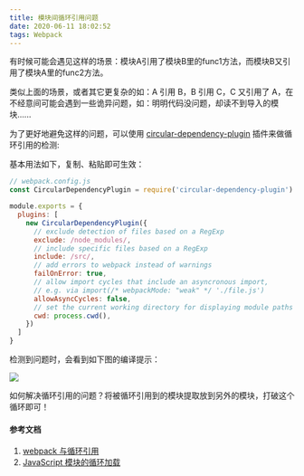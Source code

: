 ```yaml
---
title: 模块间循环引用问题
date: 2020-06-11 18:02:52
tags: Webpack
---
```


有时候可能会遇见这样的场景：模块A引用了模块B里的func1方法，而模块B又引用了模块A里的func2方法。

类似上面的场景，或者其它更复杂的如：A 引用 B，B 引用 C，C 又引用了 A，在不经意间可能会遇到一些诡异问题，如：明明代码没问题，却读不到导入的模块......

为了更好地避免这样的问题，可以使用 [circular-dependency-plugin](https://github.com/aackerman/circular-dependency-plugin) 插件来做循环引用的检测:

基本用法如下，复制、粘贴即可生效：

```js
// webpack.config.js
const CircularDependencyPlugin = require('circular-dependency-plugin')

module.exports = {
  plugins: [
    new CircularDependencyPlugin({
      // exclude detection of files based on a RegExp
      exclude: /node_modules/,
      // include specific files based on a RegExp
      include: /src/,
      // add errors to webpack instead of warnings
      failOnError: true,
      // allow import cycles that include an asyncronous import,
      // e.g. via import(/* webpackMode: "weak" */ './file.js')
      allowAsyncCycles: false,
      // set the current working directory for displaying module paths
      cwd: process.cwd(),
    })
  ]
}
```

检测到问题时，会看到如下图的编译提示：


![](https://user-gold-cdn.xitu.io/2019/12/10/16eefa622ebb1ebf?w=1060&h=230&f=png&s=51565)

如何解决循环引用的问题？将被循环引用到的模块提取放到另外的模块，打破这个循环即可！

#### 参考文档

1. [webpack 与循环引用](https://www.imooc.com/article/260265)
2. [JavaScript 模块的循环加载](http://www.ruanyifeng.com/blog/2015/11/circular-dependency.html)